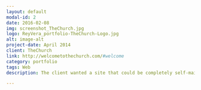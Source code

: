```yaml
---
layout: default
modal-id: 2
date: 2016-02-08
img: screenshot_TheChurch.jpg
logo: ReyVera_portfolio-TheChurch-Logo.jpg
alt: image-alt
project-date: April 2014
client: TheChurch
link: http://welcometothechurch.com/#welcome
category: portfolio
tags: Web
description: The client wanted a site that could be completely self-maintained, while not compromising on it's ability to be feature rich. This led to the decision to use SquareSpace as the Content Management System. After deciding which platform to use, the default template "Alex" was used as a base with modifications to fit the clients exact needs. Specifically, there needed to be an easy way to add the clients logo image to the nav-bar, and home section; and the nav-bar needed to have a mobile variant when the screen size was small enough; and backend JavaScript was implemented to allow for a proper responsive design based on their needs.

---
```

